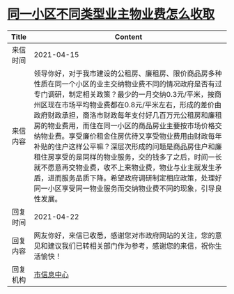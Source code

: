 # <a href="http://www.shangluo.gov.cn/zmhd/ldxxxx.jsp?urltype=leadermail.LeaderMailContentUrl&wbtreeid=1112&leadermailid=7161">同一小区不同类型业主物业费怎么收取</a>
|Title|Content|
|:---:|---|
|来信时间|2021-04-15|
|来信内容|领导你好，对于我市建设的公租房、廉租房、限价商品房多种性质在同一个小区的业主交纳物业费不同的情况政府是否有过专门调研，制定相关政策？最少的一月交纳0.3元/平米，按商州区现在市场平均物业费都在0.8元/平米左右，形成的差价由政府财政承担，商洛市财政每年支付好几百万元公租房和廉租房的物业费用，而住在同一小区的商品房业主要按市场价格交纳物业费。享受廉价租金住房优待又享受物业费用由财政每年补贴的住户这样公平嘛？深层次形成的问题是商品房住户和廉租住房享受的是同样的物业服务，交的钱多了之后，时间一长就不愿意再交物业费，收不上来物业费，物业与业主就发生矛盾，进而服务品质下降。希望政府调研制定相应政策，处理好同一小区享受同一物业服务而交纳物业费不同的现象，引导良性发展。|
|回复时间|2021-04-22|
|回复内容|网友你好，来信已收悉，感谢您对市政府网站的关注，您的意见和建议我们已转相关部门作为参考，感谢您的来信，祝你生活愉快！|
|回复机构|<a href="../../categories/agencies/市信息中心.md">市信息中心</a>|